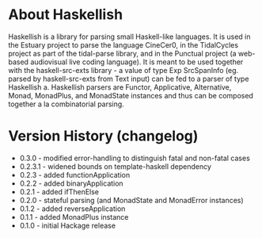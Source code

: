 # About Haskellish

Haskellish is a library for parsing small Haskell-like languages. It is used in the Estuary project
to parse the language CineCer0, in the TidalCycles project as part of the tidal-parse library, and in
the Punctual project (a web-based audiovisual live coding language). It is meant to be used together
with the haskell-src-exts library - a value of type Exp SrcSpanInfo (eg. parsed by haskell-src-exts from
  Text input) can be fed to a parser of type Haskellish a. Haskellish parsers are Functor, Applicative,
  Alternative, Monad, MonadPlus, and MonadState instances and thus can be composed together a la combinatorial parsing.

# Version History (changelog)

- 0.3.0 - modified error-handling to distinguish fatal and non-fatal cases
- 0.2.3.1 - widened bounds on template-haskell dependency
- 0.2.3 - added functionApplication
- 0.2.2 - added binaryApplication
- 0.2.1 - added ifThenElse
- 0.2.0 - stateful parsing (and MonadState and MonadError instances)
- 0.1.2 - added reverseApplication
- 0.1.1 - added MonadPlus instance
- 0.1.0 - initial Hackage release
